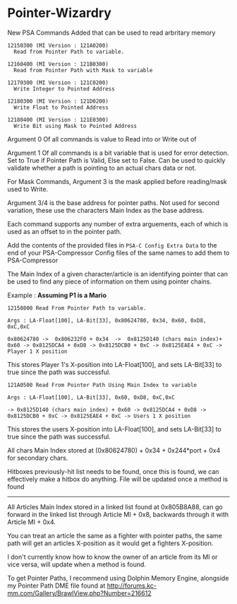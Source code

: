 # Pointer-Wizardry

New PSA Commands Added that can be used to read arbritary memory
```
12150300 (MI Version : 121A0200)
  Read from Pointer Path to variable.
  
12160400 (MI Version : 121B0300)
  Read from Pointer Path with Mask to variable

12170300 (MI Version : 121C0200)
  Write Integer to Pointed Address

12180300 (MI Version : 121D0200)
  Write Float to Pointed Address

12180400 (MI Version : 121E0300)
  Write Bit using Mask to Pointed Address
```
Argument 0 Of all commands is value to Read into or Write out of

Argument 1 Of all commands is a bit variable that is used for error detection. Set to True if Pointer Path is Valid, Else set to False. Can be used to quickly validate whether a path is pointing to an actual chars data or not.

For Mask Commands, Argument 3 is the mask applied before reading/mask used to Write.

Argument 3/4 is the base address for pointer paths. Not used for second variation, these use the characters Main Index as the base address. 

Each command supports any number of extra arguements, each of which is used as an offset to in the pointer path.


Add the contents of the provided files in `PSA-C Config Extra Data` to the end of your PSA-Compressor Config files of the same names to add them to PSA-Compressor

The Main Index of a given character/article is an identifying pointer that can be used to find any piece of information on them using pointer chains.

Example : 
**Assuming P1 is a Mario**

```
12150800 Read From Pointer Path to variable.
 
Args : LA-Float[100], LA-Bit[33], 0x80624780, 0x34, 0x60, 0xD8, 0xC,0xC

0x80624780 ->  0x806232F0 + 0x34  ->  0x8125D140 (chars main index)+ 0x60 -> 0x8125DCA4 + 0xD8 -> 0x8125DCB0 + 0xC -> 0x8125EAE4 + 0xC -> Player 1 X position
```

This stores Player 1's X-position into LA-Float[100], and sets LA-Bit[33] to true since the path was successful.

```
121A0500 Read From Pointer Path Using Main Index to variable

Args : LA-Float[100], LA-Bit[33], 0x60, 0xD8, 0xC,0xC

-> 0x8125D140 (chars main index) + 0x60 -> 0x8125DCA4 + 0xD8 -> 0x8125DCB0 + 0xC -> 0x8125EAE4 + 0xC -> Users 1 X position
```

This stores the users X-position into LA-Float[100], and sets LA-Bit[33] to true since the path was successful.

All chars Main Index stored at (0x80624780) + 0x34 + 0x244\*port + 0x4 for secondary chars.

Hitboxes previously-hit list needs to be found, once this is found, we can effectively make a hitbox do anything. File will be updated once a method is found 


-----

All Articles Main Index stored in a linked list found at 0x805B8A88, can go forward in the linked list through Article MI + 0x8, backwards through it with Article MI + 0x4.

You can treat an article the same as a fighter with pointer paths, the same path will get an articles X-position as it would get a fighters X-position.

I don't currently know how to know the owner of an article from its MI or vice versa, will update when a method is found.

To get Pointer Paths, I recommend using Dolphin Memory Engine, alongside my Pointer Path DME file found at http://forums.kc-mm.com/Gallery/BrawlView.php?Number=216612
 
